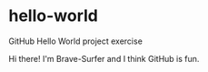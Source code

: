 # hello-world
GitHub Hello World project exercise

Hi there!
I'm Brave-Surfer and I think GitHub is fun.
